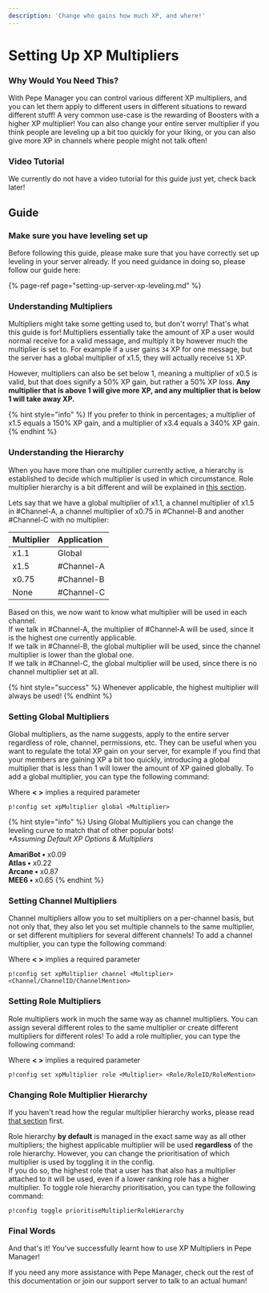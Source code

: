 ```yaml
---
description: 'Change who gains how much XP, and where!'
---
```


# Setting Up XP Multipliers

### Why Would You Need This?

With Pepe Manager you can control various different XP multipliers, and you can let them apply to different users in different situations to reward different stuff! A very common use-case is the rewarding of Boosters with a higher XP multiplier! You can also change your entire server multiplier if you think people are leveling up a bit too quickly for your liking, or you can also give more XP in channels where people might not talk often!

### Video Tutorial

We currently do not have a video tutorial for this guide just yet, check back later!

## Guide

### Make sure you have leveling set up

Before following this guide, please make sure that you have correctly set up leveling in your server already. If you need guidance in doing so, please follow our guide here:

{% page-ref page="setting-up-server-xp-leveling.md" %}

### Understanding Multipliers

Multipliers might take some getting used to, but don't worry! That's what this guide is for! Multipliers essentially take the amount of XP a user would normal receive for a valid message, and multiply it by however much the multiplier is set to. For example if a user gains `34` XP for one message, but the server has a global multiplier of x1.5, they will actually receive `51` XP.    
  
However, multipliers can also be set below 1, meaning a multiplier of x0.5 is valid, but that does signify a 50% XP gain, but rather a 50% XP loss. **Any multiplier that is above 1 will give more XP, and any multiplier that is below 1 will take away XP.**

{% hint style="info" %}
If you prefer to think in percentages; a multiplier of x1.5 equals a 150% XP gain, and a multiplier of x3.4 equals a 340% XP gain.
{% endhint %}

### Understanding the Hierarchy

When you have more than one multiplier currently active, a hierarchy is established to decide which multiplier is used in which circumstance. Role multiplier hierarchy is a bit different and will be explained in [this section](https://docs.pepemanager.com/guides/setting-up-xp-multipliers#changing-role-multiplier-hierarchy).

Lets say that we have a global multiplier of x1.1, a channel multiplier of x1.5 in \#Channel-A, a channel multiplier of x0.75 in \#Channel-B and another \#Channel-C with no multiplier:

| Multiplier | Application |
| :--- | :--- |
| x1.1 | Global |
| x1.5 | \#Channel-A |
| x0.75 | \#Channel-B |
| None | \#Channel-C |

Based on this, we now want to know what multiplier will be used in each channel.  
If we talk in \#Channel-A, the multiplier of \#Channel-A will be used, since it is the highest one currently applicable.  
If we talk in \#Channel-B, the global multiplier will be used, since the channel multiplier is lower than the global one.  
If we talk in \#Channel-C, the global multiplier will be used, since there is no channel multiplier set at all.

{% hint style="success" %}
Whenever applicable, the highest multiplier will always be used!
{% endhint %}

### Setting Global Multipliers

Global multipliers, as the name suggests, apply to the entire server regardless of role, channel, permissions, etc. They can be useful when you want to regulate the total XP gain on your server, for example if you find that your members are gaining XP a bit too quickly, introducing a global multiplier that is less than 1 will lower the amount of XP gained globally. To add a global multiplier, you can type the following command:

Where **&lt; &gt;** implies a required parameter

```text
p!config set xpMultiplier global <Multiplier>
```

{% hint style="info" %}
Using Global Multipliers you can change the leveling curve to match that of other popular bots!  
 _\*Assuming Default XP Options & Multipliers_  
  
**AmariBot •** x0.09  
**Atlas •** x0.22  
**Arcane •** x0.87  
**MEE6 •** x0.65 
{% endhint %}

### Setting Channel Multipliers

Channel multipliers allow you to set multipliers on a per-channel basis, but not only that, they also let you set multiple channels to the same multiplier, or set different multipliers for several different channels! To add a channel multiplier, you can type the following command:

Where **&lt; &gt;** implies a required parameter

```text
p!config set xpMultiplier channel <Multiplier> <Channel/ChannelID/ChannelMention>
```

### **Setting Role Multipliers**

Role multipliers work in much the same way as channel multipliers. You can assign several different roles to the same multiplier or create different multipliers for different roles! To add a role multiplier, you can type the following command:

Where **&lt; &gt;** implies a required parameter

```text
p!config set xpMultiplier role <Multiplier> <Role/RoleID/RoleMention>
```

### Changing Role Multiplier Hierarchy

If you haven't read how the regular multiplier hierarchy works, please read [that section](https://docs.pepemanager.com/guides/setting-up-xp-multipliers#understanding-the-hierarchy) first.

Role hierarchy **by default** is managed in the exact same way as all other multipliers; the highest applicable multiplier will be used **regardless** of the role hierarchy. However, you can change the prioritisation of which multiplier is used by toggling it in the config.   
If you do so, the highest role that a user has that also has a multiplier attached to it will be used, even if a lower ranking role has a higher multiplier. To toggle role hierarchy prioritisation, you can type the following command:

```text
p!config toggle prioritiseMultiplierRoleHierarchy
```

### Final Words <a id="final-words"></a>

And that's it! You've successfully learnt how to use XP Multipliers in Pepe Manager!

If you need any more assistance with Pepe Manager, check out the rest of this documentation or join our support server to talk to an actual human!

